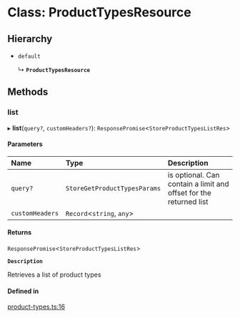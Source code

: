 # Class: ProductTypesResource

## Hierarchy

- `default`

  ↳ **`ProductTypesResource`**

## Methods

### list

▸ **list**(`query?`, `customHeaders?`): `ResponsePromise`<`StoreProductTypesListRes`\>

#### Parameters

| Name | Type | Description |
| :------ | :------ | :------ |
| `query?` | `StoreGetProductTypesParams` | is optional. Can contain a limit and offset for the returned list |
| `customHeaders` | `Record`<`string`, `any`\> |  |

#### Returns

`ResponsePromise`<`StoreProductTypesListRes`\>

**`Description`**

Retrieves a list of product types

#### Defined in

[product-types.ts:16](https://github.com/medusajs/medusa/blob/33df8122b/packages/medusa-js/src/resources/product-types.ts#L16)
